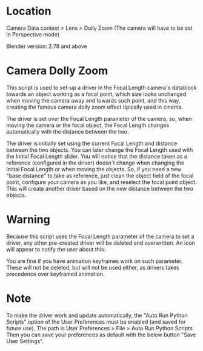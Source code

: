 # Location
Camera Data context > Lens > Dolly Zoom
(The camera will have to be set in Perspective mode)

Blender version: 2.78 and above

# Camera Dolly Zoom
This script is used to set-up a driver in the Focal Length camera´s datablock towards an object working as a focal point, which size looks unchanged when moving the camera away and towards such point, and this way, creating the famous camera dolly zoom effect tipically used in cinema.

The driver is set over the Focal Length parameter of the camera, so, when moving the camera or the focal object, the Focal Length changes automatically with the distance between the two.

The driver is initially set using the current Focal Length and distance between the two objects. You can later change the Focal Length used with the Initial Focal Length slider. You will notice that the distance taken as a reference (configured in the driver) doesn´t change when changing the Initial Focal Length or when moving the objects. So, if you need a new "base distance" to take as reference, just clean the object field of the focal point, configure your camera as you like, and reselect the focal point object. This will create another driver based on the new distance between the two objects.

# Warning
Because this script uses the Focal Length parameter of the camera to set a driver, any other pre-created driver will be deleted and overwritten. An icon will appear to notify the user about this.

You are fine if you have animation keyframes work on such parameter. These will not be deleted, but will not be used either, as drivers takes precedence over keyframed animation.

# Note
To make the driver work and update automatically, the "Auto Run Python Scripts" option of the User Preferences must be enabled (and saved for future use). The path is User Preferences > File > Auto Run Python Scripts. Then you can save your preferences as default with the below button "Save User Settings".
